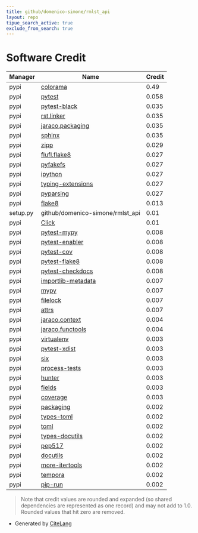 ```yaml
---
title: github/domenico-simone/rmlst_api
layout: repo
tipue_search_active: true
exclude_from_search: true
---
```

# Software Credit

|Manager|Name|Credit|
|-------|----|------|
|pypi|[colorama](https://github.com/tartley/colorama)|0.49|
|pypi|[pytest](https://docs.pytest.org/en/latest/)|0.058|
|pypi|[pytest-black](https://github.com/shopkeep/pytest-black)|0.035|
|pypi|[rst.linker](https://pypi.org/project/rst.linker)|0.035|
|pypi|[jaraco.packaging](https://pypi.org/project/jaraco.packaging)|0.035|
|pypi|[sphinx](https://pypi.org/project/sphinx)|0.035|
|pypi|[zipp](https://pypi.org/project/zipp)|0.029|
|pypi|[flufl.flake8](https://gitlab.com/warsaw/flufl.flake8)|0.027|
|pypi|[pyfakefs](http://pyfakefs.org)|0.027|
|pypi|[ipython](https://ipython.org)|0.027|
|pypi|[typing-extensions](https://pypi.org/project/typing-extensions)|0.027|
|pypi|[pyparsing](https://pypi.org/project/pyparsing)|0.027|
|pypi|[flake8](https://pypi.org/project/flake8)|0.013|
|setup.py|github/domenico-simone/rmlst_api|0.01|
|pypi|[Click](https://palletsprojects.com/p/click/)|0.01|
|pypi|[pytest-mypy](https://github.com/dbader/pytest-mypy)|0.008|
|pypi|[pytest-enabler](https://github.com/jaraco/pytest-enabler)|0.008|
|pypi|[pytest-cov](https://github.com/pytest-dev/pytest-cov)|0.008|
|pypi|[pytest-flake8](https://github.com/tholo/pytest-flake8)|0.008|
|pypi|[pytest-checkdocs](https://github.com/jaraco/pytest-checkdocs)|0.008|
|pypi|[importlib-metadata](https://github.com/python/importlib_metadata)|0.007|
|pypi|[mypy](https://pypi.org/project/mypy)|0.007|
|pypi|[filelock](https://pypi.org/project/filelock)|0.007|
|pypi|[attrs](https://pypi.org/project/attrs)|0.007|
|pypi|[jaraco.context](https://pypi.org/project/jaraco.context)|0.004|
|pypi|[jaraco.functools](https://pypi.org/project/jaraco.functools)|0.004|
|pypi|[virtualenv](https://pypi.org/project/virtualenv)|0.003|
|pypi|[pytest-xdist](https://pypi.org/project/pytest-xdist)|0.003|
|pypi|[six](https://pypi.org/project/six)|0.003|
|pypi|[process-tests](https://pypi.org/project/process-tests)|0.003|
|pypi|[hunter](https://pypi.org/project/hunter)|0.003|
|pypi|[fields](https://pypi.org/project/fields)|0.003|
|pypi|[coverage](https://pypi.org/project/coverage)|0.003|
|pypi|[packaging](https://github.com/pypa/packaging)|0.002|
|pypi|[types-toml](https://pypi.org/project/types-toml)|0.002|
|pypi|[toml](https://pypi.org/project/toml)|0.002|
|pypi|[types-docutils](https://pypi.org/project/types-docutils)|0.002|
|pypi|[pep517](https://pypi.org/project/pep517)|0.002|
|pypi|[docutils](https://pypi.org/project/docutils)|0.002|
|pypi|[more-itertools](https://pypi.org/project/more-itertools)|0.002|
|pypi|[tempora](https://pypi.org/project/tempora)|0.002|
|pypi|[pip-run](https://pypi.org/project/pip-run)|0.002|


> Note that credit values are rounded and expanded (so shared dependencies are represented as one record) and may not add to 1.0. Rounded values that hit zero are removed.


- Generated by [CiteLang](https://github.com/vsoch/citelang)
